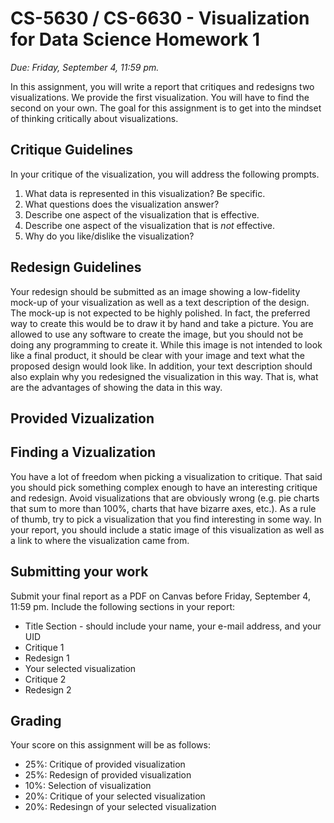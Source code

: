 # CS-5630 / CS-6630 - Visualization for Data Science Homework 1

*Due: Friday, September 4, 11:59 pm.*

In this assignment, you will write a report that critiques and redesigns two visualizations. We provide the first visualization. You will have to find the second on your own. The goal for this assignment is to get into the mindset of thinking critically about visualizations.

## Critique Guidelines

In your critique of the visualization, you will address the following prompts.
1. What data is represented in this visualization? Be specific. 
2. What questions does the visualization answer?
3. Describe one aspect of the visualization that is effective.
4. Describe one aspect of the visualization that is *not* effective.
5. Why do you like/dislike the visualization?

## Redesign Guidelines

Your redesign should be submitted as an image showing a low-fidelity mock-up of your visualization as well as a text description of the design. The mock-up is not expected to be highly polished. In fact, the preferred way to create this would be to draw it by hand and take a picture. You are allowed to use any software to create the image, but you should not be doing any programming to create it. While this image is not intended to look like a final product, it should be clear with your image and text what the proposed design would look like. In addition, your text description should also explain why you redesigned the visualization in this way. That is, what are the advantages of showing the data in this way.

## Provided Vizualization
## Finding a Vizualization

You have a lot of freedom when picking a visualization to critique. That said you should pick something complex enough to have an interesting critique and redesign. Avoid visualizations that are obviously wrong (e.g. pie charts that sum to more than 100%, charts that have bizarre axes, etc.). As a rule of thumb, try to pick a visualization that you find interesting in some way. In your report, you should include a static image of this visualization as well as a link to where the visualization came from.

## Submitting your work

Submit your final report as a PDF on Canvas before Friday, September 4, 11:59 pm. Include the following sections in your report:

- Title Section - should include your name, your e-mail address, and your UID
- Critique 1
- Redesign 1
- Your selected visualization
- Critique 2
- Redesign 2

## Grading
Your score on this assignment will be as follows:

 - 25%: Critique of provided visualization
 - 25%: Redesign of provided visualization
 - 10%: Selection of visualization 
 - 20%: Critique of your selected visualization 
 - 20%: Redesingn of your selected visualization